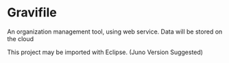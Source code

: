 Gravifile
=========

An organization management tool, using web service. Data will be stored on the cloud

This project may be imported with Eclipse. (Juno Version Suggested)
